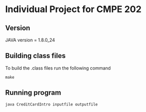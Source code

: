 # Individual Project for CMPE 202

## Version
JAVA version = 1.8.0_24

## Building class files
To build the .class files run the following command
```
make
```

## Running program
```
java CreditCardIntro inputfile outputfile
```
